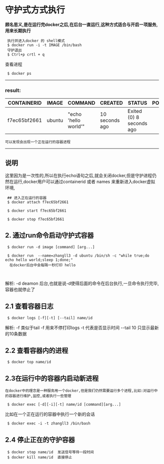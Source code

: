 # 守护式方式执行
**顾名思义,是在运行完docker之后,在后台一直运行,这种方式适合与开启一项服务,用来长期执行**
```
 执行并进入docker 的 shell模式
 $ docker run -i -t IMAGE /bin/bash 
 守护退出
 $ Ctrl+p crtl + q
```


查看进程 

```
 $ docker ps 
```
----------------
### result:
| CONTAINERID |IMAGE | COMMAND | CREATED|STATUS|PORTS|NAMES|  
| - | - | - | - | - | - | - |
|f7ec65bf2661|ubuntu|"echo 'hello world'"|10 seconds ago|Exited (0) 8 seconds ago||elegant_beaver
    可以发现会出现一个正在运行的容器进程
------------------------------------
## 说明
这里因为是一次性的,所以在执行echo语句之后,就会关闭docker,但是守护进程仍然在运行,docker用户可以通过containerid 或者 names 来重新进入docker虚拟环境,
```
 ## 进入正在运行的容器
 $ docker attach f7ec65bf2661

 $ docker start f7ec65bf2661

 $ docker stop f7ec65bf2661
```


## 2. 通过run命令启动守护式容器
```
 $ docker run -d image [command] [arg...]

 $ docker run  --name=zhangll3 -d ubuntu /bin/sh -c "while true;do echo hello world;sleep 1;done;"
  在docker后台中会每隔一秒打印 hello

 
```

解析: -d deamon 后台,也就是说-d使得后面的命令在后台执行,一旦命令执行完毕,容器也就停止了


## 2.1 查看容器日志

```
 $ docker logs [-f][-t] [--tail] name/id
```
解析:
    -f 类似于tail -f 用来不停打印logs
    -t 代表是否显示时间
    --tail 10 只显示最新的10条数据

## 2.2 查看容器内的进程

```
 $ docker top name/id
```


## 2.3在运行中的容器内启动新进程
    在docker中的理念是一种服务用一个docker,但是我们仍然需要运行多个进程,比如:对运行中的容器进行维护,监控,或者执行一些管理
```
 $ docker exec [-d][-i][-t] name/id [command][arg...]

```

比如在一个正在运行的容器中执行一个新的会话
```
 $ docker exec -i -t zhangll3 /bin/bash
```
## 2.4 停止正在的守护容器

```
 $ docker stop name/id  发送信号等待一段时间
 $ docker kill name/id  直接停止
```